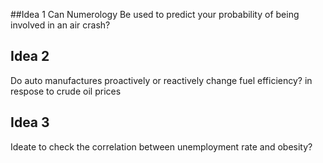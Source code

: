 ##Idea 1
Can Numerology Be used to predict your probability of being involved in an air crash?
## Idea 2
Do auto manufactures proactively or reactively change fuel efficiency? in respose to crude oil prices
## Idea 3
Ideate to check the correlation between unemployment rate and obesity?
